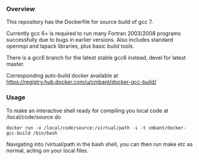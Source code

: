 ### Overview

This repository has the Dockerfile for source build of gcc 7.

Currently gcc 6+ is required to run many Fortran 2003/2008 programs successfully due
to bugs in earlier versions. Also includes standard openmpi and lapack libraries,
plus basic build tools.

There is a gcc6 branch for the latest stable gcc6 instead, devel for latest master.

Corresponding auto-build docker available at
https://registry.hub.docker.com/u/cmbant/docker-gcc-build/

### Usage

To make an interactive shell ready for compiling you local code at /local/code/source
do

    docker run -v /local/code/source:/virtual/path -i -t cmbant/docker-gcc-build /bin/bash

Navigating into /virtual/path in the bash shell, you can then run make etc as normal, acting
on your local files.
